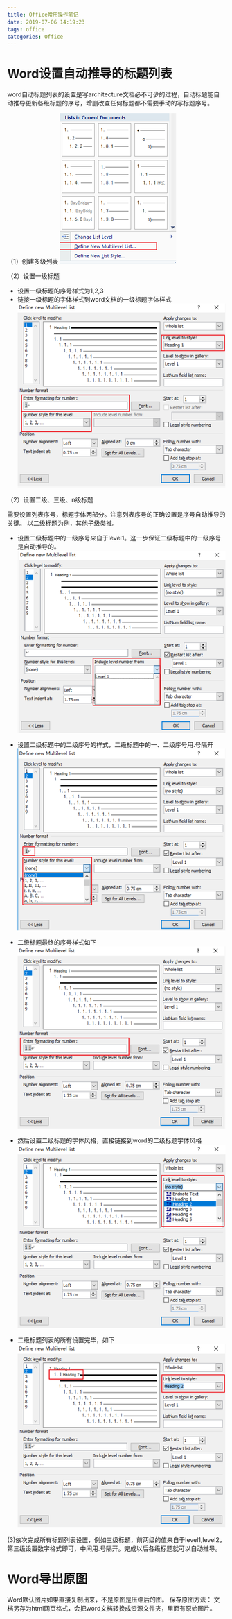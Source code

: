 ```yaml
---
title: Office常用操作笔记
date: 2019-07-06 14:19:23
tags: office
categories: Office
---
```


# Word设置自动推导的标题列表

word自动标题列表的设置是写architecture文档必不可少的过程，自动标题能自动推导更新各级标题的序号，增删改查任何标题都不需要手动的写标题序号。

（1）创建多级列表
![image-20221206142307899](https://raw.githubusercontent.com/cursorhu/blog-images-on-picgo/master/images/202212061423943.png)

（2）设置一级标题

- 设置一级标题的序号样式为1,2,3
- 链接一级标题的字体样式到word文档的一级标题字体样式
![image-20221206142315070](https://raw.githubusercontent.com/cursorhu/blog-images-on-picgo/master/images/202212061423121.png)

（2）设置二级、三级、n级标题

需要设置列表序号，标题字体两部分。注意列表序号的正确设置是序号自动推导的关键。
以二级标题为例，其他子级类推。

- 设置二级标题中的一级序号来自于level1。这一步保证二级标题中的一级序号是自动推导的。
![image-20221206142327739](https://raw.githubusercontent.com/cursorhu/blog-images-on-picgo/master/images/202212061423795.png)

- 设置二级标题中的二级序号的样式，二级标题中的一、二级序号用.号隔开
![image-20221206142401132](https://raw.githubusercontent.com/cursorhu/blog-images-on-picgo/master/images/202212061424185.png)

- 二级标题最终的序号样式如下
![image-20221206142411436](https://raw.githubusercontent.com/cursorhu/blog-images-on-picgo/master/images/202212061424492.png)

- 然后设置二级标题的字体风格，直接链接到word的二级标题字体风格
![image-20221206142420685](https://raw.githubusercontent.com/cursorhu/blog-images-on-picgo/master/images/202212061424730.png)

- 二级标题列表的所有设置完毕，如下
![image-20221206142428828](https://raw.githubusercontent.com/cursorhu/blog-images-on-picgo/master/images/202212061424880.png)

(3)依次完成所有标题列表设置，例如三级标题，前两级的值来自于level1,level2，第三级设置数字格式即可，中间用.号隔开。完成以后各级标题就可以自动推导。

# Word导出原图

Word默认图片如果直接复制出来，不是原图是压缩后的图。 
保存原图方法： 文档另存为html网页格式，会把word文档转换成资源文件夹，里面有原始图片。

